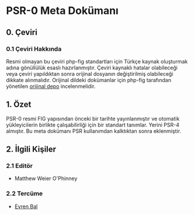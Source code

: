 # PSR-0 Meta Dokümanı
## 0. Çeviri
### 0.1 Çeviri Hakkında
Resmi olmayan bu çeviri php-fig standartları için Türkçe kaynak oluşturmak adına
gönüllülük esaslı hazırlanmıştır. Çeviri kaynaklı hatalar olabileceği veya
çeviri yapıldıktan sonra orijinal dosyanın değiştirilmiş olabileceği dikkate
alınmalıdır. Orijinal dildeki dokümanlar için php-fig tarafından yönetilen
[orijinal depo][figstandards] incelenmelidir.

[figstandards]: https://github.com/php-fig/

## 1. Özet

PSR-0 resmi FIG yapısından önceki bir tarihte yayınlanmıştır ve otomatik
yükleyicilerin birlikte çalışabilirliği için bir standart tanımlar. Yerini PSR-4
almıştır. Bu meta dokümanı PSR kullanımdan kalktıktan sonra eklenmiştir.

## 2. İlgili Kişiler

### 2.1 Editör

* Matthew Weier O'Phinney

### 2.2 Tercüme

* [Evren Bal][@benevrenbal]

[@benevrenbal]: https://www.linkedin.com/in/evrenbal